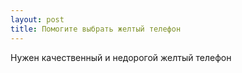 ```yaml
---
layout: post 
title: Помогите выбрать желтый телефон 
--- 
```

Нужен качественный и недорогой желтый телефон